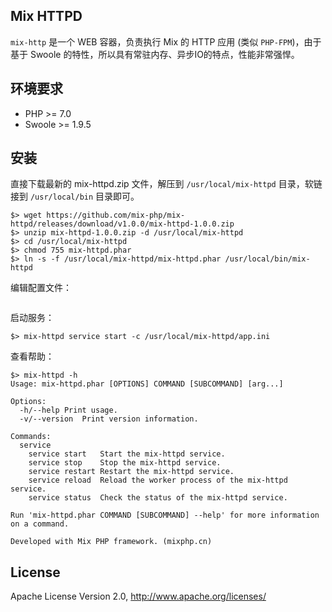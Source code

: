 ## Mix HTTPD

`mix-http` 是一个 WEB 容器，负责执行 Mix 的 HTTP 应用 (类似 `PHP-FPM`)，由于基于 Swoole 的特性，所以具有常驻内存、异步IO的特点，性能非常强悍。

## 环境要求

* PHP >= 7.0
* Swoole >= 1.9.5

## 安装

直接下载最新的 mix-httpd.zip 文件，解压到 `/usr/local/mix-httpd` 目录，软链接到 `/usr/local/bin` 目录即可。

```shell
$> wget https://github.com/mix-php/mix-httpd/releases/download/v1.0.0/mix-httpd-1.0.0.zip
$> unzip mix-httpd-1.0.0.zip -d /usr/local/mix-httpd
$> cd /usr/local/mix-httpd
$> chmod 755 mix-httpd.phar
$> ln -s -f /usr/local/mix-httpd/mix-httpd.phar /usr/local/bin/mix-httpd
```

编辑配置文件：

```shell

```

启动服务：

```shell
$> mix-httpd service start -c /usr/local/mix-httpd/app.ini
```

查看帮助：

```shell
$> mix-httpd -h
Usage: mix-httpd.phar [OPTIONS] COMMAND [SUBCOMMAND] [arg...]

Options:
  -h/--help	Print usage.
  -v/--version	Print version information.

Commands:
  service
    service start	Start the mix-httpd service.
    service stop	Stop the mix-httpd service.
    service restart	Restart the mix-httpd service.
    service reload	Reload the worker process of the mix-httpd service.
    service status	Check the status of the mix-httpd service.

Run 'mix-httpd.phar COMMAND [SUBCOMMAND] --help' for more information on a command.

Developed with Mix PHP framework. (mixphp.cn)
```

## License

Apache License Version 2.0, http://www.apache.org/licenses/
